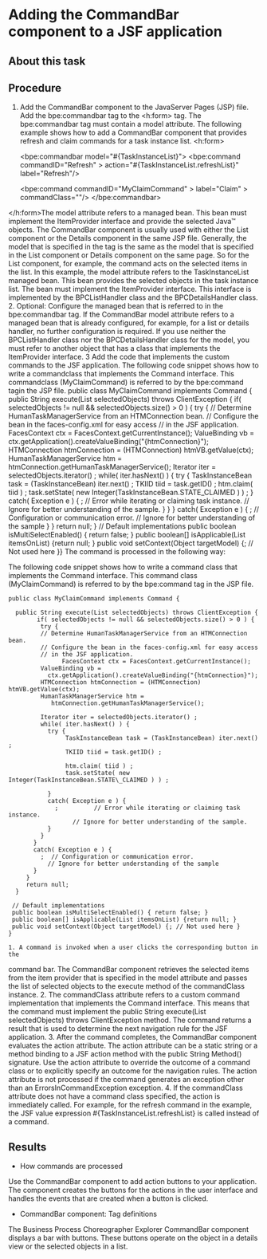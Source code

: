 <!-- image -->

# Adding the CommandBar component to a JSF application

## About this task

## Procedure

1. Add the CommandBar component to the JavaServer
Pages (JSP) file. Add the bpe:commandbar tag
to the <h:form> tag. The bpe:commandbar tag
must contain a model attribute.
The following example
shows how to add a CommandBar component that provides refresh
and claim commands for a task instance list.
<h:form>

   <bpe:commandbar model="#{TaskInstanceList}">
      <bpe:command commandID="Refresh" >
                   action="#{TaskInstanceList.refreshList}"
                   label="Refresh"/>

      <bpe:command commandID="MyClaimCommand" >
                   label="Claim" >
                   commandClass="<customcode>"/> 
   </bpe:commandbar>

</h:form>The model attribute refers
to a managed bean. This bean must implement the ItemProvider interface
and provide the selected Java™ objects. The CommandBar component
is usually used with either the List component or the Details component
in the same JSP file. Generally, the model that is specified in the tag is
the same as the model that is specified in the List component
or Details component on the same page. So for the List component,
for example, the command acts on the selected items in the list. 
In
this example, the model attribute refers to the TaskInstanceList
managed bean. This bean provides the selected objects in the task instance
list. The bean must implement the ItemProvider interface.
This interface is implemented by the BPCListHandler class
and the BPCDetailsHandler class.
2. Optional: Configure the managed bean that is referred
to in the bpe:commandbar tag. If the CommandBar model attribute
refers to a managed bean that is already configured, for example, for a list
or details handler, no further configuration is required. If you use neither
the BPCListHandler class nor the BPCDetailsHandler class
for the model, you must refer to another object that has a class that implements
the ItemProvider interface.
3 Add the code that implements the custom commands to the JSF application. The following code snippet shows how to write a commandclass that implements the Command interface. This commandclass (MyClaimCommand) is referred to by the bpe:command tagin the JSP file. public class MyClaimCommand implements Command { public String execute(List selectedObjects) throws ClientException { if( selectedObjects != null && selectedObjects.size() > 0 ) { try { // Determine HumanTaskManagerService from an HTMConnection bean. // Configure the bean in the faces-config.xml for easy access // in the JSF application. FacesContext ctx = FacesContext.getCurrentInstance(); ValueBinding vb = ctx.getApplication().createValueBinding("{htmConnection}"); HTMConnection htmConnection = (HTMConnection) htmVB.getValue(ctx); HumanTaskManagerService htm = htmConnection.getHumanTaskManagerService(); Iterator iter = selectedObjects.iterator() ; while( iter.hasNext() ) { try { TaskInstanceBean task = (TaskInstanceBean) iter.next() ; TKIID tiid = task.getID() ; htm.claim( tiid ) ; task.setState( new Integer(TaskInstanceBean.STATE\_CLAIMED ) ) ; } catch( Exception e ) { ; // Error while iterating or claiming task instance. // Ignore for better understanding of the sample. } } } catch( Exception e ) { ; // Configuration or communication error. // Ignore for better understanding of the sample } } return null; } // Default implementations public boolean isMultiSelectEnabled() { return false; } public boolean[] isApplicable(List itemsOnList) {return null; } public void setContext(Object targetModel) {; // Not used here }} The command is processed in the following way:

The following code snippet shows how to write a command
class that implements the Command interface. This command
class (MyClaimCommand) is referred to by the bpe:command tag
in the JSP file.

```
public class MyClaimCommand implements Command {

  public String execute(List selectedObjects) throws ClientException {
	    if( selectedObjects != null && selectedObjects.size() > 0 ) {
  	     try {
         // Determine HumanTaskManagerService from an HTMConnection bean. 
         // Configure the bean in the faces-config.xml for easy access 
         // in the JSF application.
		       FacesContext ctx = FacesContext.getCurrentInstance();
         ValueBinding vb = 
           ctx.getApplication().createValueBinding("{htmConnection}");
         HTMConnection htmConnection = (HTMConnection) htmVB.getValue(ctx);
         HumanTaskManagerService htm = 
            htmConnection.getHumanTaskManagerService();

         Iterator iter = selectedObjects.iterator() ;			
         while( iter.hasNext() ) {
           try {
                TaskInstanceBean task = (TaskInstanceBean) iter.next() ;
                TKIID tiid = task.getID() ; 
						
                htm.claim( tiid ) ;
                task.setState( new Integer(TaskInstanceBean.STATE\_CLAIMED ) ) ;
						
           }
           catch( Exception e ) {
             ;			// Error while iterating or claiming task instance.
                  // Ignore for better understanding of the sample.
           }
         }
       }
       catch( Exception e ) {
         ; 	// Configuration or communication error.
           // Ignore for better understanding of the sample
       }
     }
     return null;
  }

 // Default implementations
 public boolean isMultiSelectEnabled() { return false; }
 public boolean[] isApplicable(List itemsOnList) {return null; }
 public void setContext(Object targetModel) {; // Not used here }
}
```

    1. A command is invoked when a user clicks the corresponding button in the
command bar. The CommandBar component retrieves the selected
items from the item provider that is specified in the model attribute
and passes the list of selected objects to the execute method
of the commandClass instance.
    2. The commandClass attribute
refers to a custom command implementation that implements the Command interface.
This means that the command must implement the public String execute(List
selectedObjects) throws ClientException method. The command returns
a result that is used to determine the next navigation rule for the JSF application.
    3. After the command completes, the CommandBar component
evaluates the action attribute. The action attribute
can be a static string or a method binding to a JSF action method with the public
String Method() signature. Use the action attribute
to override the outcome of a command class or to explicitly specify an outcome
for the navigation rules. The action attribute is not
processed if the command generates an exception other than an ErrorsInCommandException exception.
    4. If the commandClass attribute does not have a command
class specified, the action is immediately called. For example, for the refresh
command in the example, the JSF value expression #{TaskInstanceList.refreshList} is
called instead of a command.

## Results

- How commands are processed

Use the CommandBar component to add action buttons to your application. The component creates the buttons for the actions in the user interface and handles the events that are created when a button is clicked.
- CommandBar component: Tag definitions

The Business Process Choreographer Explorer CommandBar component displays a bar with buttons. These buttons operate on the object in a details view or the selected objects in a list.